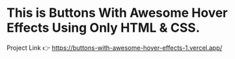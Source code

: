 # This is Buttons With Awesome Hover Effects Using Only HTML & CSS.

Project Link 👉 https://buttons-with-awesome-hover-effects-1.vercel.app/